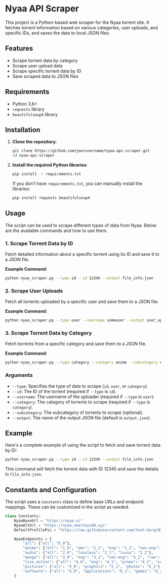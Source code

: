 # Nyaa API Scraper

This project is a Python-based web scraper for the Nyaa torrent site. It fetches torrent information based on various categories, user uploads, and specific IDs, and saves the data to local JSON files.

## Features

- Scrape torrent data by category
- Scrape user upload data
- Scrape specific torrent data by ID
- Save scraped data to JSON files

## Requirements

- Python 3.6+
- `requests` library
- `beautifulsoup4` library

## Installation

1. **Clone the repository**:
    ```sh
    git clone https://github.com/yourusername/nyaa-api-scraper.git
    cd nyaa-api-scraper
    ```

2. **Install the required Python libraries**:
    ```sh
    pip install -r requirements.txt
    ```

    If you don't have `requirements.txt`, you can manually install the libraries:
    ```sh
    pip install requests beautifulsoup4
    ```

## Usage

The script can be used to scrape different types of data from Nyaa. Below are the available commands and how to use them.

### 1. Scrape Torrent Data by ID

Fetch detailed information about a specific torrent using its ID and save it to a JSON file.

**Example Command**:
```sh
python nyaa_scraper.py --type id --id 12345 --output file_info.json
```

### 2. Scrape User Uploads

Fetch all torrents uploaded by a specific user and save them to a JSON file.

**Example Command**:
```sh
python nyaa_scraper.py --type user --username someuser --output user_uploads.json
```

### 3. Scrape Torrent Data by Category

Fetch torrents from a specific category and save them to a JSON file.

**Example Command**:
```sh
python nyaa_scraper.py --type category --category anime --subcategory eng --output anime_eng.json
```

### Arguments

- `--type`: Specifies the type of data to scrape (`id`, `user`, or `category`).
- `--id`: The ID of the torrent (required if `--type` is `id`).
- `--username`: The username of the uploader (required if `--type` is `user`).
- `--category`: The category of torrents to scrape (required if `--type` is `category`).
- `--subcategory`: The subcategory of torrents to scrape (optional).
- `--output`: The name of the output JSON file (default is `output.json`).

## Example

Here's a complete example of using the script to fetch and save torrent data by ID:

```sh
python nyaa_scraper.py --type id --id 12345 --output file_info.json
```

This command will fetch the torrent data with ID 12345 and save the details in `file_info.json`.

## Constants and Configuration

The script uses a `Constants` class to define base URLs and endpoint mappings. These can be customized in the script as needed.

```python
class Constants:
    NyaaBaseUrl = "https://nyaa.si"
    NyaaAltUrl = "https://nyaa.smartass08.xyz"
    DefaultProfilePic = "https://raw.githubusercontent.com/Yash-Garg/Nyaa-Api-Go/dev/static/default.png"

    NyaaEndpoints = {
        "all": {"all": "0_0"},
        "anime": {"all": "1_0", "amv": "1_1", "eng": "1_2", "non-eng": "1_3", "raw": "1_4"},
        "audio": {"all": "2_0", "lossless": "2_1", "lossy": "2_2"},
        "manga": {"all": "3_0", "eng": "3_1", "non-eng": "3_2", "raw": "3_3"},
        "live_action": {"all": "4_0", "eng": "4_1", "promo": "4_2", "non-eng": "4_3", "raw": "4_4"},
        "pictures": {"all": "5_0", "graphics": "5_1", "photos": "5_2"},
        "software": {"all": "6_0", "applications": "6_1", "games": "6_2"},
    }
```
